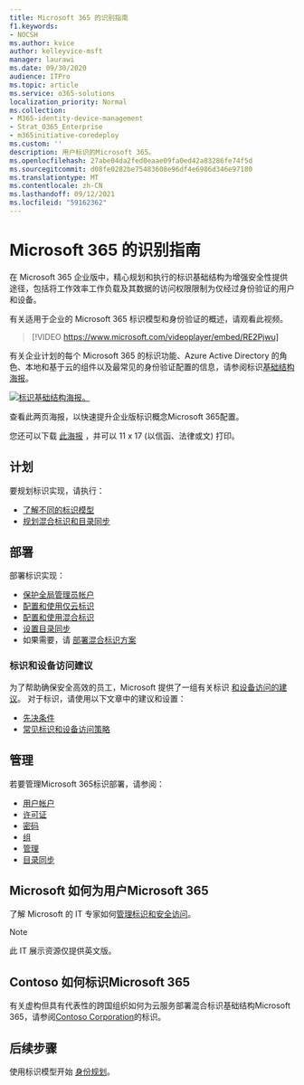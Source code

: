 ```yaml
---
title: Microsoft 365 的识别指南
f1.keywords:
- NOCSH
ms.author: kvice
author: kelleyvice-msft
manager: laurawi
ms.date: 09/30/2020
audience: ITPro
ms.topic: article
ms.service: o365-solutions
localization_priority: Normal
ms.collection:
- M365-identity-device-management
- Strat_O365_Enterprise
- m365initiative-coredeploy
ms.custom: ''
description: 用户标识的Microsoft 365。
ms.openlocfilehash: 27abe04da2fed0eaae09fa0ed42a83286fe74f5d
ms.sourcegitcommit: d08fe0282be75483608e96df4e6986d346e97180
ms.translationtype: MT
ms.contentlocale: zh-CN
ms.lasthandoff: 09/12/2021
ms.locfileid: "59162362"
---
```

# <a name="identity-roadmap-for-microsoft-365"></a>Microsoft 365 的识别指南

在 Microsoft 365 企业版中，精心规划和执行的标识基础结构为增强安全性提供途径，包括将工作效率工作负载及其数据的访问权限限制为仅经过身份验证的用户和设备。

有关适用于企业的 Microsoft 365 标识模型和身份验证的概述，请观看此视频。

<p> </p>

> [!VIDEO https://www.microsoft.com/videoplayer/embed/RE2Pjwu]

有关企业计划的每个 Microsoft 365 的标识功能、Azure Active Directory 的角色、本地和基于云的组件以及最常见的身份验证配置的信息，请参阅标识[基础结构海报](../downloads/m365e-identity-infra.pdf)。

[![标识基础结构海报。](../downloads/m365e-identity-infra.png)](../downloads/m365e-identity-infra.pdf)

查看此两页海报，以快速提升企业版标识概念Microsoft 365配置。

您还可以下载 [此海报](https://github.com/MicrosoftDocs/microsoft-365-docs/raw/public/microsoft-365/downloads/m365e-identity-infra.pdf) ，并可以 11 x 17 (以信函、法律或文) 打印。

## <a name="plan"></a>计划

要规划标识实现，请执行：

- [了解不同的标识模型](about-microsoft-365-identity.md)
- [规划混合标识和目录同步](plan-for-directory-synchronization.md)

## <a name="deploy"></a>部署

部署标识实现：

- [保护全局管理员帐户](protect-your-global-administrator-accounts.md)
- [配置和使用仅云标识](cloud-only-identities.md)
- [配置和使用混合标识](prepare-for-directory-synchronization.md)
- [设置目录同步](set-up-directory-synchronization.md)
- 如果需要，请 [部署混合标识方案](hybrid-solutions.md)

### <a name="identity-and-device-access-recommendations"></a>标识和设备访问建议

为了帮助确保安全高效的员工，Microsoft 提供了一组有关标识 [和设备访问的建议](../security/office-365-security/microsoft-365-policies-configurations.md)。 对于标识，请使用以下文章中的建议和设置：

- [先决条件](../security/office-365-security/identity-access-prerequisites.md)
- [常见标识和设备访问策略](../security/office-365-security/identity-access-policies.md)

## <a name="manage"></a>管理

若要管理Microsoft 365标识部署，请参阅：

- [用户帐户](manage-microsoft-365-accounts.md)
- [许可证](assign-licenses-to-user-accounts.md)
- [密码](manage-microsoft-365-passwords.md)
- [组](manage-microsoft-365-groups.md)
- [管理](manage-microsoft-365-identity-governance.md)
- [目录同步](view-directory-synchronization-status.md)

## <a name="how-microsoft-does-identity-for-microsoft-365"></a>Microsoft 如何为用户Microsoft 365

了解 Microsoft 的 IT 专家如何[管理标识和安全访问](https://www.microsoft.com/en-us/itshowcase/managing-user-identities-and-secure-access-at-microsoft)。

>[!Note]
>此 IT 展示资源仅提供英文版。
>

## <a name="how-contoso-did-identity-for-microsoft-365"></a>Contoso 如何标识Microsoft 365

有关虚构但具有代表性的跨国组织如何为云服务部署混合标识基础结构Microsoft 365，请参阅[Contoso Corporation](contoso-identity.md)的标识。

## <a name="next-step"></a>后续步骤

使用标识模型开始 [身份规划](about-microsoft-365-identity.md)。
